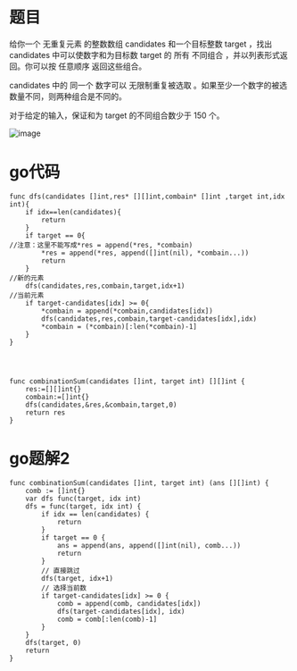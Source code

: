# 题目
给你一个 无重复元素 的整数数组 candidates 和一个目标整数 target ，找出 candidates 中可以使数字和为目标数 target 的 所有 不同组合 ，并以列表形式返回。你可以按 任意顺序 返回这些组合。

candidates 中的 同一个 数字可以 无限制重复被选取 。如果至少一个数字的被选数量不同，则两种组合是不同的。 

对于给定的输入，保证和为 target 的不同组合数少于 150 个。

 ![image](https://github.com/17230592226/LeetCode/assets/57279736/42894e4c-3ccc-481f-84b9-4e33301f793d)

# go代码
```
func dfs(candidates []int,res* [][]int,combain* []int ,target int,idx int){
    if idx==len(candidates){
        return 
    }
    if target == 0{
//注意：这里不能写成*res = append(*res, *combain)
        *res = append(*res, append([]int(nil), *combain...))
        return 
    }
//新的元素
    dfs(candidates,res,combain,target,idx+1)
//当前元素
    if target-candidates[idx] >= 0{
        *combain = append(*combain,candidates[idx])
        dfs(candidates,res,combain,target-candidates[idx],idx)
        *combain = (*combain)[:len(*combain)-1]
    }
}




func combinationSum(candidates []int, target int) [][]int {
    res:=[][]int{}
    combain:=[]int{}
    dfs(candidates,&res,&combain,target,0)
    return res
}
```

# go题解2
```
func combinationSum(candidates []int, target int) (ans [][]int) {
	comb := []int{}
	var dfs func(target, idx int)
	dfs = func(target, idx int) {
		if idx == len(candidates) {
			return
		}
		if target == 0 {
			ans = append(ans, append([]int(nil), comb...))
			return
		}
		// 直接跳过
		dfs(target, idx+1)
		// 选择当前数
		if target-candidates[idx] >= 0 {
			comb = append(comb, candidates[idx])
			dfs(target-candidates[idx], idx)
			comb = comb[:len(comb)-1]
		}
	}
	dfs(target, 0)
	return
}
```
